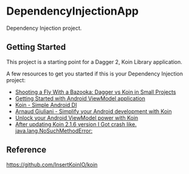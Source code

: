 # DependencyInjectionApp

Dependency Injection project.

## Getting Started

This project is a starting point for a Dagger 2, Koin Library application.

A few resources to get you started if this is your Dependency Injection project:

- [Shooting a Fly With a Bazooka: Dagger vs Koin in Small Projects](https://www.netguru.com/codestories/shooting-a-fly-with-a-bazooka-dagger-vs-koin-in-small-projects)
- [Getting Started with Android ViewModel application](https://start.insert-koin.io/#/quickstart/android-viewmodel)
- [Koin - Simple Android DI](https://android.jlelse.eu/koin-simple-android-di-a47827a707ce)
- [Arnaud Giuliani - Simplify your Android development with Koin](https://www.youtube.com/watch?v=KzQbJFVjr9w)
- [Unlock your Android ViewModel power with Koin](https://android.jlelse.eu/unlock-your-android-viewmodel-power-with-koin-23eda8f493be)
- [After updating Koin 2.1.6 version I Got crash like. java.lang.NoSuchMethodError:](https://github.com/InsertKoinIO/koin/issues/871)

## Reference

https://github.com/InsertKoinIO/koin
